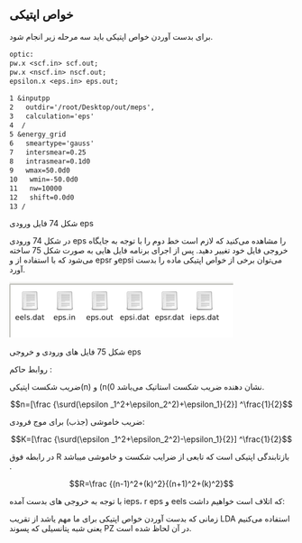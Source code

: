 ## خواص اپتیکی

برای بدست آوردن خواص اپتیکی باید سه مرحله زیر انجام شود.

```
optic:
pw.x <scf.in> scf.out;
pw.x <nscf.in> nscf.out;
epsilon.x <eps.in> eps.out;
```

```
1 &inputpp
2   outdir='/root/Desktop/out/meps',
3   calculation='eps'
4  /
5 &energy_grid
6   smeartype='gauss'
7   intersmear=0.25
8   intrasmear=0.1d0
9   wmax=50.0d0
10   wmin=-50.0d0
11   nw=10000
12   shift=0.0d0
13 /
```

شکل 74 فایل ورودی eps

در شکل 74 ورودی eps را مشاهده می‌کنید که لازم است خط دوم را با توجه به جایگاه خروجی فایل خود تغییر دهید. پس از اجرای برنامه فایل هایی به صورت  شکل 75 ساخته می‌شود که  با استفاده از و   epsr وepsi می‌توان برخی از خواص اپتیکی ماده را بدست آورد.

![](/assets/75.png)

شکل 75 فایل های ورودی و خروجی eps

روابط حاکم :

ضریب شکست اپتیکی\(n\) و \(n\(0 نشان دهنده ضریب شکست استاتیک می‌باشد.

$$n=[\frac {\surd(\epsilon
_1^2+\epsilon_2^2)+\epsilon_1}{2}]
^\frac{1}{2}$$

ضریب خاموشی \(جذب\) برای موج فرودی:

$$K=[\frac {\surd(\epsilon
_1^2+\epsilon_2^2)-\epsilon_1}{2}]
^\frac{1}{2}$$

در رابطه فوق R بازتابندگی اپتیکی است که تابعی از ضرایب شکست و خاموشی میباشد  
.

$$R=\frac {(n-1)^2+(k)^2}{(n+1)^2+(k)^2}$$



با توجه به خروجی های بدست آمده ieps، r eps و eels  که اتلاف است خواهیم داشت:

زمانی که بدست آوردن خواص اپتیکی برای ما مهم یاشد از تقریب LDA استفاده می‌کنیم یعنی شبه پتانسیلی که پسوند PZ در آن لحاظ شده است.

